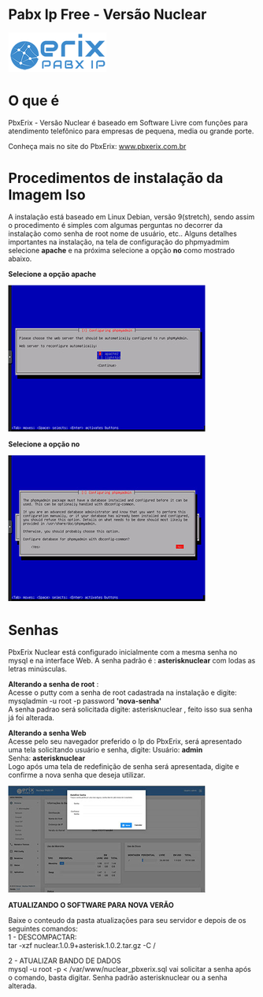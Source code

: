 # Pabx Ip Free - Versão Nuclear
![Getting Started](images/erix_logo.png)

# O que é
PbxErix - Versão Nuclear é  baseado em Software Livre com funções para atendimento telefônico para empresas de pequena, media ou grande porte.

Conheça mais no site do PbxErix: www.pbxerix.com.br

# Procedimentos de instalação da Imagem Iso

A instalação está baseado em Linux Debian, versão 9(stretch), sendo assim o procedimento é simples com algumas perguntas no decorrer da instalação como senha de root nome de usuário, etc..
Alguns detalhes importantes na instalação, na tela de configuração do phpmyadmim selecione **apache** e na próxima selecione a opção **no** como mostrado abaixo.

**Selecione a opção **apache****



![Phpmyadmin apache](images/phpmyadmin1.jpg)


**Selecione a opção **no****

![Phpmyadmin common](images/phpmyadmin2.jpg)


# Senhas
PbxErix Nuclear está configurado inicialmente com a mesma senha no mysql e na interface Web. A senha padrão é : **asterisknuclear** com lodas as letras minúsculas.

**Alterando a senha de root** :  
Acesse o putty com a senha de root cadastrada na instalação e digite:  
mysqladmin -u root -p password **'nova-senha'**  
A senha padrao será solicitada digite: asterisknuclear , feito isso sua senha já foi alterada.

**Alterando a senha Web**  
Acesse pelo seu navegador preferido o Ip do PbxErix, será apresentado uma tela solicitando usuário e senha, digite:  Usuário: **admin**  
Senha: **asterisknuclear**  
Logo após uma tela de redefinição de senha será apresentada, digite e confirme a nova senha que deseja utilizar.


![Erix Login](images/login_web.jpg)

**ATUALIZANDO O SOFTWARE PARA NOVA VERÃO**  

Baixe o conteudo da pasta atualizações para seu servidor e depois de os seguintes comandos:  
1 - DESCOMPACTAR:  
tar -xzf nuclear.1.0.9+asterisk.1.0.2.tar.gz -C /  

2  - ATUALIZAR BANDO DE DADOS  
mysql -u root -p < /var/www/nuclear_pbxerix.sql
vai solicitar a senha após o comando, basta digitar. Senha padrão asterisknuclear ou a senha alterada.
